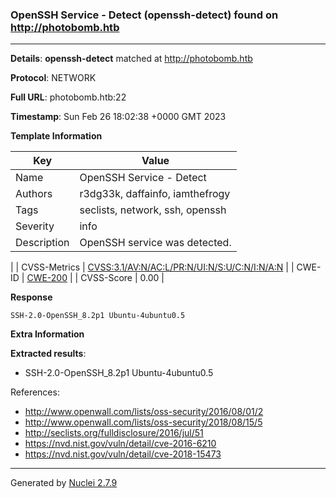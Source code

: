### OpenSSH Service - Detect (openssh-detect) found on http://photobomb.htb
---
**Details**: **openssh-detect**  matched at http://photobomb.htb

**Protocol**: NETWORK

**Full URL**: photobomb.htb:22

**Timestamp**: Sun Feb 26 18:02:38 +0000 GMT 2023

**Template Information**

| Key | Value |
|---|---|
| Name | OpenSSH Service - Detect |
| Authors | r3dg33k, daffainfo, iamthefrogy |
| Tags | seclists, network, ssh, openssh |
| Severity | info |
| Description | OpenSSH service was detected.
 |
| CVSS-Metrics | [CVSS:3.1/AV:N/AC:L/PR:N/UI:N/S:U/C:N/I:N/A:N](https://www.first.org/cvss/calculator/3.1#CVSS:3.1/AV:N/AC:L/PR:N/UI:N/S:U/C:N/I:N/A:N) |
| CWE-ID | [CWE-200](https://cwe.mitre.org/data/definitions/200.html) |
| CVSS-Score | 0.00 |

**Response**
```http
SSH-2.0-OpenSSH_8.2p1 Ubuntu-4ubuntu0.5

```

**Extra Information**

**Extracted results**:

- SSH-2.0-OpenSSH_8.2p1 Ubuntu-4ubuntu0.5


References: 
- http://www.openwall.com/lists/oss-security/2016/08/01/2
- http://www.openwall.com/lists/oss-security/2018/08/15/5
- http://seclists.org/fulldisclosure/2016/jul/51
- https://nvd.nist.gov/vuln/detail/cve-2016-6210
- https://nvd.nist.gov/vuln/detail/cve-2018-15473

---
Generated by [Nuclei 2.7.9](https://github.com/projectdiscovery/nuclei)